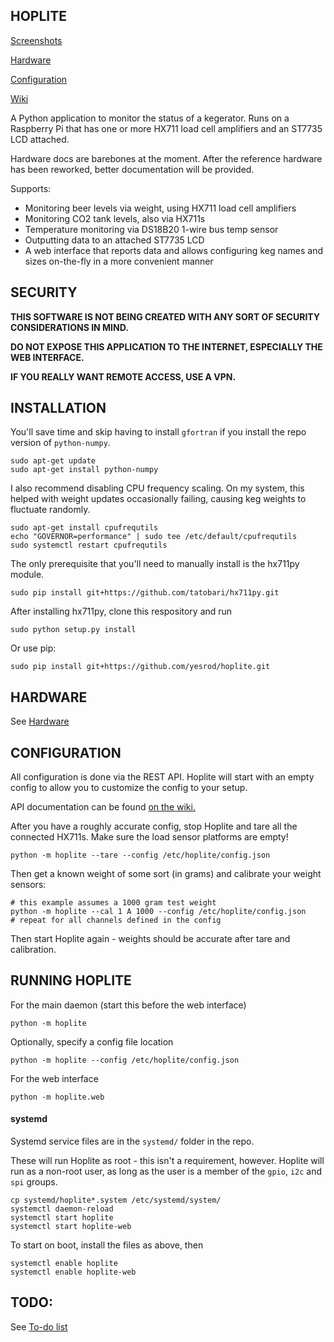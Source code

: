 HOPLITE
-------

[Screenshots](https://github.com/yesrod/hoplite/wiki/Screenshots)

[Hardware](https://github.com/yesrod/hoplite/wiki/Hardware)

[Configuration](https://github.com/yesrod/hoplite/wiki/Configuration)

[Wiki](https://github.com/yesrod/hoplite/wiki)

A Python application to monitor the status of a kegerator.  Runs on a Raspberry Pi
that has one or more HX711 load cell amplifiers and an ST7735 LCD attached.

Hardware docs are barebones at the moment.  After the reference hardware has been reworked,
better documentation will be provided.

Supports:
 * Monitoring beer levels via weight, using HX711 load cell amplifiers
 * Monitoring CO2 tank levels, also via HX711s
 * Temperature monitoring via DS18B20 1-wire bus temp sensor
 * Outputting data to an attached ST7735 LCD
 * A web interface that reports data and allows configuring keg names and 
   sizes on-the-fly in a more convenient manner

SECURITY
--------
**THIS SOFTWARE IS NOT BEING CREATED WITH ANY SORT OF SECURITY CONSIDERATIONS IN MIND.**

**DO NOT EXPOSE THIS APPLICATION TO THE INTERNET, ESPECIALLY THE WEB INTERFACE.**

**IF YOU REALLY WANT REMOTE ACCESS, USE A VPN.**

INSTALLATION
------------

You'll save time and skip having to install ```gfortran``` if you install the repo version of ```python-numpy```.
```
sudo apt-get update
sudo apt-get install python-numpy
```

I also recommend disabling CPU frequency scaling.  On my system, this helped with weight updates occasionally failing, causing keg weights to fluctuate randomly.
```
sudo apt-get install cpufrequtils
echo "GOVERNOR=performance" | sudo tee /etc/default/cpufrequtils
sudo systemctl restart cpufrequtils
```

The only prerequisite that you'll need to manually install is the hx711py module.
```
sudo pip install git+https://github.com/tatobari/hx711py.git
```

After installing hx711py, clone this respository and run
```
sudo python setup.py install
```

Or use pip:
```
sudo pip install git+https://github.com/yesrod/hoplite.git
```

HARDWARE
--------
See [Hardware](https://github.com/yesrod/hoplite/wiki/Hardware)

CONFIGURATION
-------------
All configuration is done via the REST API.  Hoplite will start with an empty 
config to allow you to customize the config to your setup.

API documentation can be found [on the wiki.](https://github.com/yesrod/hoplite/wiki/API)

After you have a roughly accurate config, stop Hoplite and tare all the 
connected HX711s.  Make sure the load sensor platforms are empty!
```
python -m hoplite --tare --config /etc/hoplite/config.json
```

Then get a known weight of some sort (in grams) and calibrate your weight 
sensors:
```
# this example assumes a 1000 gram test weight
python -m hoplite --cal 1 A 1000 --config /etc/hoplite/config.json
# repeat for all channels defined in the config
```

Then start Hoplite again - weights should be accurate after tare and 
calibration.

RUNNING HOPLITE
---------------

For the main daemon (start this before the web interface)
```
python -m hoplite
```

Optionally, specify a config file location
```
python -m hoplite --config /etc/hoplite/config.json
```

For the web interface
```
python -m hoplite.web
```
#### systemd
Systemd service files are in the ```systemd/``` folder in the repo.

These will run Hoplite as root - this isn't a requirement, however. Hoplite
will run as a non-root user, as long as the user is a member of the 
```gpio```, ```i2c``` and ```spi``` groups.

```
cp systemd/hoplite*.system /etc/systemd/system/
systemctl daemon-reload
systemctl start hoplite
systemctl start hoplite-web
```

To start on boot, install the files as above, then 
```
systemctl enable hoplite
systemctl enable hoplite-web
```

TODO:
-----
See [To-do list](https://github.com/yesrod/hoplite/wiki/Todo)
